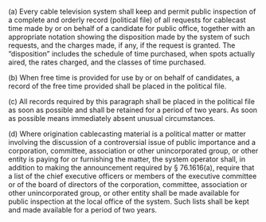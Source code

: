 (a) Every cable television system shall keep and permit public inspection of a complete and orderly record (political file) of all requests for cablecast time made by or on behalf of a candidate for public office, together with an appropriate notation showing the disposition made by the system of such requests, and the charges made, if any, if the request is granted. The “disposition” includes the schedule of time purchased, when spots actually aired, the rates charged, and the classes of time purchased.

(b) When free time is provided for use by or on behalf of candidates, a record of the free time provided shall be placed in the political file.

(c) All records required by this paragraph shall be placed in the political file as soon as possible and shall be retained for a period of two years. As soon as possible means immediately absent unusual circumstances.

(d) Where origination cablecasting material is a political matter or matter involving the discussion of a controversial issue of public importance and a corporation, committee, association or other unincorporated group, or other entity is paying for or furnishing the matter, the system operator shall, in addition to making the announcement required by § 76.1616(a), require that a list of the chief executive officers or members of the executive committee or of the board of directors of the corporation, committee, association or other unincorporated group, or other entity shall be made available for public inspection at the local office of the system. Such lists shall be kept and made available for a period of two years.

